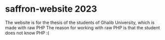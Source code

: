 # saffron-website 2023
The website is for the thesis of the students of Ghalib University, which is made with raw PHP
The reason for working with raw PHP is that the student does not know PHP :(
